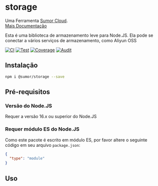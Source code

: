 # storage

Uma Ferramenta [Sumor Cloud](https://sumor.cloud).  
[Mais Documentação](https://sumor.cloud/storage)

Esta é uma biblioteca de armazenamento leve para Node.JS.
Ela pode se conectar a vários serviços de armazenamento, como Aliyun OSS

[![CI](https://github.com/sumor-cloud/storage/actions/workflows/ci.yml/badge.svg)](https://github.com/sumor-cloud/storage/actions/workflows/ci.yml)
[![Test](https://github.com/sumor-cloud/storage/actions/workflows/ut.yml/badge.svg)](https://github.com/sumor-cloud/storage/actions/workflows/ut.yml)
[![Coverage](https://github.com/sumor-cloud/storage/actions/workflows/coverage.yml/badge.svg)](https://github.com/sumor-cloud/storage/actions/workflows/coverage.yml)
[![Audit](https://github.com/sumor-cloud/storage/actions/workflows/audit.yml/badge.svg)](https://github.com/sumor-cloud/storage/actions/workflows/audit.yml)

## Instalação

```bash
npm i @sumor/storage --save
```

## Pré-requisitos

### Versão do Node.JS

Requer a versão 16.x ou superior do Node.JS

### Requer módulo ES do Node.JS

Como este pacote é escrito em módulo ES,
por favor altere o seguinte código em seu arquivo `package.json`:

```json
{
  "type": "module"
}
```

## Uso

